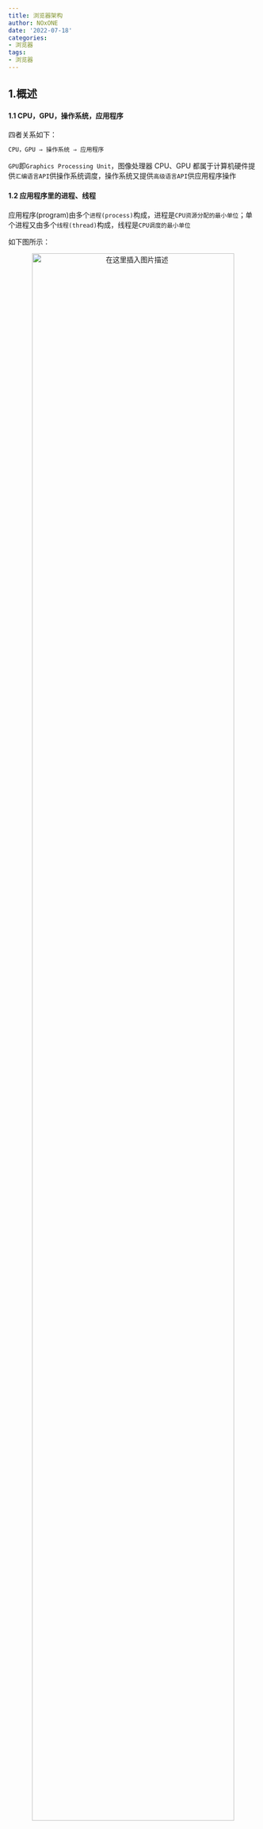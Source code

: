 ```yaml
--- 
title: 浏览器架构
author: NOxONE
date: '2022-07-18'
categories:
- 浏览器
tags:
- 浏览器
---
```


## 1.概述
#### 1.1 CPU，GPU，操作系统，应用程序
四者关系如下：
```js
CPU，GPU ⇒ 操作系统 ⇒ 应用程序
```
`GPU`即`Graphics Processing Unit`，图像处理器
CPU、GPU 都属于计算机硬件提供`汇编语言API`供操作系统调度，操作系统又提供`高级语言API`供应用程序操作

#### 1.2 应用程序里的进程、线程
应用程序(program)由多个`进程(process)`构成，进程是`CPU资源分配的最小单位`；单个进程又由多个`线程(thread)`构成，线程是`CPU调度的最小单位`

如下图所示：

<p align=center><img src="https://p3-juejin.byteimg.com/tos-cn-i-k3u1fbpfcp/2e41fd4522764378975100f55c7aabec~tplv-k3u1fbpfcp-zoom-1.image"  width="90%" alt="在这里插入图片描述"  /></p>

线程共享CPU分配给进程的资源内存空间，可以彼此通信，而同个程序里的进程之间内存地址是相互隔离的，需要通过`IPC（Inter Process Communication）`进行通信(例如浏览器主进程需要通过`RendererHost`接口向渲染进程传输数据)

进程间彼此相互隔离，工作独立，一个进程GG了也不会影响其他进程

#### 1.3 浏览器架构
浏览器按多个进程分成多个模块，各个模块相互独立，且有着单一职责，又相互联系，浏览器各个模块如下：
```js
浏览器模块(Browser): 负责整个浏览器内行为协调，调用各个模块
渲染模块(Renderer): 负责渲染网页
GPU模块: 负责绘制页面
网络模块(Network): 负责网络请求 
存储模块(Storage): 负责本地存储

用户界面模块(UI): 负责浏览器提供给用户的界面模块
设备模块(Device): 负责与各种本地设备交互
```
在Chrome浏览器里点击左上角的`三个点按钮`⇒ `更多工具`⇒ `任务管理器`，可以看到浏览器里运行的各个进程

<p align=center><img src="https://p3-juejin.byteimg.com/tos-cn-i-k3u1fbpfcp/5dd421d31be947d990820b04a3e20a72~tplv-k3u1fbpfcp-zoom-1.image" width="90%" alt="在这里插入图片描述"  /></p>

补充：

1.每个页面会在单个渲染进程中运行，js是这个渲染进程中的一个单线程

2.Chrome浏览器在web是多进程，在移动设备由于内存资源有限会采用单进程

#### 1.4 站点隔离
`站点隔离`是将不同站点各自运行在独立的进程里，不许通信，实现`沙盒隔离`，从而阻碍了iframe绕过同源策略进行安全攻击的可能，因为同个进程站点之间可以进行数据通信


## 2.导航功能
在开始介绍浏览器的导航功能之前，先抛出一个经典问题：`从输入一个url到显示一个页面，浏览器背后发生了些什么？`
这个问题的背后其实涉及到了浏览器的很多个进程之间的通信，下面来逐个过一过这些模块
#### 2.1 UI线程
`ui线程`是`浏览器进程`中的一个线程，负责浏览器UI展示和用户交互。用户在导航搜索栏输入时，会通过ui线程解析校验输入的url，在用户敲击回车后，ui线程控制网页tab栏开启loading动画，通知`网络进程`发送请求
#### 2.2 网络线程
`网络线程`在拿到url后就会启动服务，`DNS寻址`后通过一系列网络协议与服务器建立安全链接，在收到响应后，检查请求头`header`里的`content-type`字段发现是html类型数据，然后由浏览器进程通过`RendererHost`接口将数据传输给`渲染进程`作处理

补充：

1.为提高效率，UI线程在通知网络线程发送请求的同时也会实例化一个`渲染进程`等着

2.若`content-type`为`zip`或者其他类型文件，会将数据交由`下载管理器进程`处理
#### 2.3 渲染进程
`渲染进程`在接收到`html`数据后，就会解析html文件，开始渲染页面（具体渲染过程这里不展开），在完成渲染后，通过`IPC`告知浏览器进程里的`ui线程`停止tab栏的loading动画

流程图如下:

<p align=center><img src="https://p3-juejin.byteimg.com/tos-cn-i-k3u1fbpfcp/9ef9571f767c40eba250458042b843fb~tplv-k3u1fbpfcp-zoom-1.image" width="90%" alt="在这里插入图片描述"  /></p>

## 参考
[1.现代浏览器内部机制 Part 1 | 多进程架构](https://cloud.tencent.com/developer/article/1806716)

[2.精读《深入了解现代浏览器一》](https://juejin.cn/post/7035791817803038728)

[3.从浏览器多进程到JS单线程，JS运行机制最全面的一次梳理](https://segmentfault.com/a/1190000012925872)
